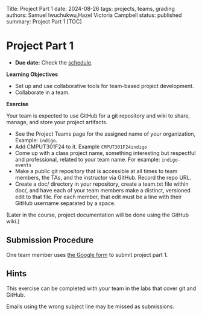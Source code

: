 Title: Project Part 1
date: 2024-08-26
tags: projects, teams, grading
authors: Samuel Iwuchukwu,Hazel Victoria Campbell
status: published
summary: Project Part 1
[TOC]

# Project Part 1

* **Due date:** Check the [schedule]({filename}/pages/home.md#schedule).

**Learning Objectives**

* Set up and use collaborative tools for team-based project development.
* Collaborate in a team.

**Exercise**

Your team is expected to use GitHub for a git repository and wiki to share, manage, and store your project artifacts.

* See the Project Teams page for the assigned name of your organization, Example: `indigo`.
* Add CMPUT301F24 to it. Example `CMPUT301F24indigo`
* Come up with a class project name, something interesting but respectful and professional, related to your team name. For example: `indigo-events`
* Make a public git repository that is accessible at all times to team members, the TAs, and the instructor via GitHub. Record the repo URL.
* Create a doc/ directory in your repository, create a team.txt file within doc/, and have each of your team members make a distinct, versioned edit to that file. For each member, that edit must be a line with their GitHub username separated by a space.

(Later in the course, project documentation will be done using the GitHub wiki.)

## **Submission Procedure**

One team member uses [the Google form]() to submit project part 1.

## **Hints**

This exercise can be completed with your team in the labs that cover git and GitHub.

Emails using the wrong subject line may be missed as submissions.

